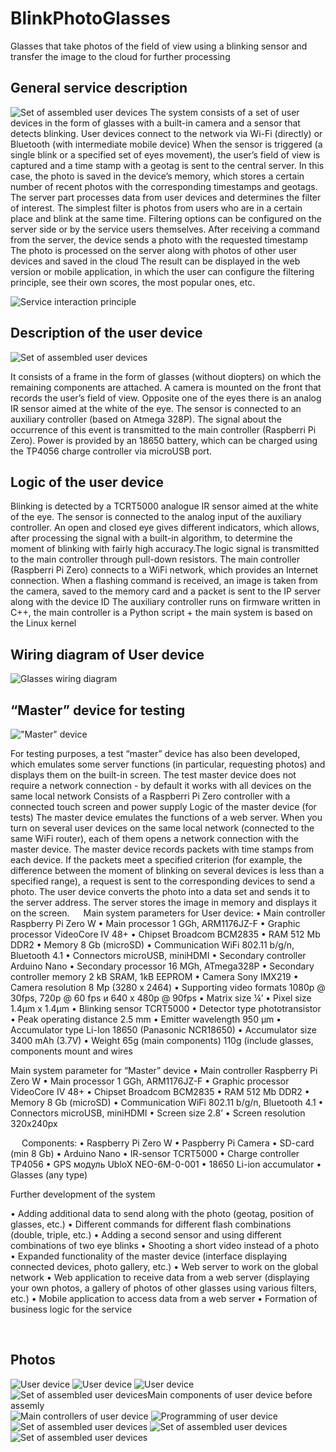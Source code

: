 # BlinkPhotoGlasses
Glasses that take photos of the field of view using a blinking sensor and transfer the image to the cloud for further processing

## General service description
![Set of assembled user devices](https://github.com/Brabn/BlinkPhotoGlasses/blob/main/Photos/BlinkPhotoGlasses.User_device2.jpg)
The system consists of a set of user devices in the form of glasses with a built-in camera and a sensor that detects blinking.
User devices connect to the network via Wi-Fi (directly) or Bluetooth (with intermediate mobile device)
When the sensor is triggered (a single blink or a specified set of eyes movement), the user’s field of view is captured and a time stamp with a geotag is sent to the central server. In this case, the photo is saved in the device’s memory, which stores a certain number of recent photos with the corresponding timestamps and geotags.
The server part processes data from user devices and determines the filter of interest. The simplest filter is photos from users who are in a certain place and blink at the same time. Filtering options can be configured on the server side or by the service users themselves.
After receiving a command from the server, the device sends a photo with the requested timestamp
The photo is processed on the server along with photos of other user devices and saved in the cloud
The result can be displayed in the web version or mobile application, in which the user can configure the filtering principle, see their own scores, the most popular ones, etc.

![Service interaction principle](https://github.com/Brabn/BlinkPhotoGlasses/blob/main/Wiring_diagram/BlinkPhotoGlasses.Interaction_diagram.jpg)
 

## Description of the user device 
![Set of assembled user devices](https://github.com/Brabn/BlinkPhotoGlasses/blob/main/Photos/BlinkPhotoGlasses.User_devicesX6_2.jpg)

It consists of a frame in the form of glasses (without diopters) on which the remaining components are attached. A camera is mounted on the front that records the user’s field of view. Opposite one of the eyes there is an analog IR sensor aimed at the white of the eye. The sensor is connected to an auxiliary controller (based on Atmega 328P). The signal about the occurrence of this event is transmitted to the main controller (Raspberri Pi Zero). Power is provided by an 18650 battery, which can be charged using the TP4056 charge controller via microUSB port.


## Logic of the user device
Blinking is detected by a TCRT5000 analogue IR sensor aimed at the white of the eye. The sensor is connected to the analog input of the auxiliary controller. An open and closed eye gives different indicators, which allows, after processing the signal with a built-in algorithm, to determine the moment of blinking with fairly high accuracy.The logic signal is transmitted to the main controller through pull-down resistors.
The main controller (Raspberri Pi Zero) connects to a WiFi network, which provides an Internet connection. 
When a flashing command is received, an image is taken from the camera, saved to the memory card and a packet is sent to the IP server along with the device ID
The auxiliary controller runs on firmware written in C++, the main controller is a Python script + the main system is based on the Linux kernel

## Wiring diagram of User device
![Glasses wiring diagram](https://github.com/Brabn/BlinkPhotoGlasses/blob/main/Wiring_diagram/BlinkPhotoGlasses.Wiring_diagram.png)
 

## “Master” device for testing

!["Master" device](https://github.com/Brabn/BlinkPhotoGlasses/blob/main/Photos/BlinkPhotoGlasses.Master_device.jpg)

For testing purposes, a test “master” device has also been developed, which emulates some server functions (in particular, requesting photos) and displays them on the built-in screen. The test master device does not require a network connection - by default it works with all devices on the same local network
Consists of a Raspberri Pi Zero controller with a connected touch screen and power supply
Logic of the master device (for tests)
The master device emulates the functions of a web server. When you turn on several user devices on the same local network (connected to the same WiFi router), each of them opens a network connection with the master device. The master device records packets with time stamps from each device. If the packets meet a specified criterion (for example, the difference between the moment of blinking on several devices is less than a specified range), a request is sent to the corresponding devices to send a photo. The user device converts the photo into a data set and sends it to the server address. The server stores the image in memory and displays it on the screen.
 
Main system parameters for User device:
•	Main controller		Raspberry Pi Zero W
•	Main processor		1 GGh, ARM1176JZ-F 
•	Graphic processor		VideoCore IV	48+
•	Chipset			Broadcom BCM2835 
•	RAM				512 Mb DDR2
•	Memory			8 Gb (microSD)
•	Communication		WiFi 802.11 b/g/n, Bluetooth 4.1
•	Connectors			microUSB, miniHDMI
•	Secondary controller		Arduino Nano
•	Secondary processor 		16 MGh, ATmega328P
•	Secondary controller memory	2 kB SRAM, 1kB EEPROM
•	Camera 			Sony IMX219
•	Camera resolution		8 Mp (3280 х 2464)
•	Supporting video formats	1080р @ 30fps, 720p @ 60 fps и 640 х 480p @ 90fps
•	Matrix size			¼’
•	Pixel size			1.4μm х 1.4μm 
•	Blinking sensor		TCRT5000
•	Detector type			phototransistor
•	Peak operating distance	2.5 mm
•	Emitter wavelength		950 μm
•	Accumulator type		Li-Ion 18650 (Panasonic NCR18650)
•	Accumulator size 		3400 mAh (3.7V) 
•	Weight				65g (main components)
				110g (include glasses, components mount and wires


Main system parameter for “Master” device
•	Main controller		Raspberry Pi Zero W
•	Main processor		1 GGh, ARM1176JZ-F 
•	Graphic processor		VideoCore IV	48+
•	Chipset			Broadcom BCM2835 
•	RAM				512 Mb DDR2
•	Memory			8 Gb (microSD)
•	Communication		WiFi 802.11 b/g/n, Bluetooth 4.1
•	Connectors			microUSB, miniHDMI
•	Screen size			2.8’
•	Screen resolution		320x240px


 
Components:
•	Raspberry Pi Zero W
•	Paspberry Pi Camera
•	SD-card (min 8 Gb)
•	Arduino Nano
•	IR-sensor TCRT5000
•	Charge controller TP4056
•	GPS модуль UbloX NEO-6M-0-001
•	18650 Li-ion accumulator
•	Glasses (any type)

Further development of the system

•	Adding additional data to send along with the photo (geotag, position of glasses, etc.)
•	Different commands for different flash combinations (double, triple, etc.)
•	Adding a second sensor and using different combinations of two eye blinks
•	Shooting a short video instead of a photo
•	Expanded functionality of the master device (interface displaying connected devices, photo gallery, etc.)
•	Web server to work on the global network
•	Web application to receive data from a web server (displaying your own photos, a gallery of photos of other glasses using various filters, etc.)
•	Mobile application to access data from a web server
•	Formation of business logic for the service

 
## Photos

![User device](https://github.com/Brabn/BlinkPhotoGlasses/blob/main/Photos/BlinkPhotoGlasses.User_device.jpg)
![User device](https://github.com/Brabn/BlinkPhotoGlasses/blob/main/Photos/BlinkPhotoGlasses.User_device2.jpg)
![User device](https://github.com/Brabn/BlinkPhotoGlasses/blob/main/Photos/BlinkPhotoGlasses.User_device3.jpg)
![Set of assembled user devicesMain components of user device before assemly](https://github.com/Brabn/BlinkPhotoGlasses/blob/main/Photos/BlinkPhotoGlasses.Components.jpg)
![Main controllers of user device](https://github.com/Brabn/BlinkPhotoGlasses/blob/main/Photos/BlinkPhotoGlasses.MainComponents.jpg)
![Programming of user device](https://github.com/Brabn/BlinkPhotoGlasses/blob/main/Photos/BlinkPhotoGlasses.Controllers_Programming.jpg)
![Set of assembled user devices](https://github.com/Brabn/BlinkPhotoGlasses/blob/main/Photos/BlinkPhotoGlasses.User_devicesX2.jpg)
![Set of assembled user devices](https://github.com/Brabn/BlinkPhotoGlasses/blob/main/Photos/BlinkPhotoGlasses.User_devicesX6.jpg)
![Set of assembled user devices](https://github.com/Brabn/BlinkPhotoGlasses/blob/main/Photos/BlinkPhotoGlasses.User_devicesX6_2.jpg)



 
 
 
 
 

